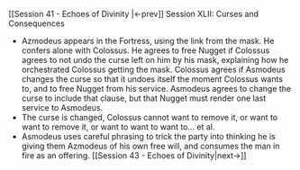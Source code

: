 [[Session 41 - Echoes of Divinity |<-prev]]
Session XLII: Curses and Consequences
- Azmodeus appears in the Fortress, using the link from the mask. He confers alone with Colossus. He agrees to free Nugget if Colossus agrees to not undo the curse left on him by his mask, explaining how he orchestrated Colossus getting the mask. Colossus agrees if Asmodeus changes the curse so that it undoes itself the moment Colossus wants to, and to free Nugget from his service. Asmodeus agrees to change the curse to include that clause, but that Nugget must render one last service to Asmodeus.
- The curse is changed, Colossus cannot want to remove it, or want to want to remove it, or want to want to want to... et al.
- Asmodeus uses careful phrasing to trick the party into thinking he is giving them Azmodeus of his own free will, and consumes the man in fire as an offering.
[[Session 43 - Echoes of Divinity|next->]]